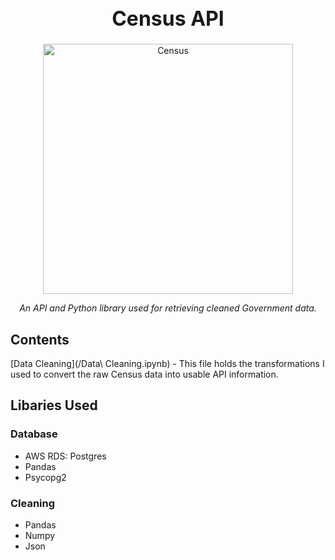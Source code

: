 <h1 align="center" style="font-weight:bold;font-size:32px;">Census API</h1>

<div align="center">
  <img src="https://diversity.ncsu.edu/wp-content/uploads/2020/03/Census-bureau.png" alt="Census" height="400"/>
  <br>
  <p id="desc" style="font-style:italic;text-align:center;">An API and Python library used for retrieving cleaned Government data.
  </p>
</div>

## Contents
 [Data Cleaning](/Data\ Cleaning.ipynb) - This file holds the transformations I used to convert the raw Census data into usable API information.

## Libaries Used
### Database
* AWS RDS: Postgres
* Pandas
* Psycopg2

### Cleaning
* Pandas
* Numpy
* Json
